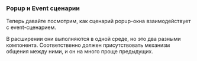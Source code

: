 ### Popup и Event сценарии

Теперь давайте посмотрим, как сценарий popup-окна взаимодействует с event-сценарием. 

В расширении они выполняются в одной среде, но это два разными компонента. Соответственно должен присутствовать механизм общения между ними, и он на много проще предыдущих. 



